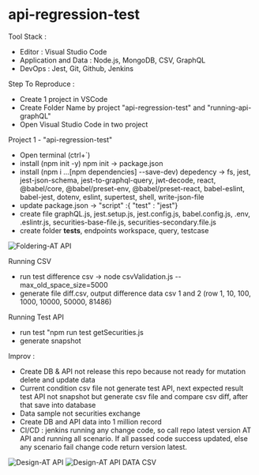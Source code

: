 # api-regression-test

Tool Stack :
- Editor : Visual Studio Code
- Application and Data : Node.js, MongoDB, CSV, GraphQL
- DevOps : Jest, Git, Github, Jenkins

Step To Reproduce :
- Create 1 project in VSCode
- Create Folder Name by project "api-regression-test" and "running-api-graphQL"
- Open Visual Studio Code in two project

Project 1 - "api-regression-test" 
- Open terminal (ctrl+`)
- install (npm init -y) npm init -> package.json
- install (npm i ...[npm dependencies] --save-dev) depedency -> fs, jest, jest-json-schema, jest-to-graphql-query, jwt-decode, react, @babel/core, @babel/preset-env, @babel/preset-react, babel-eslint, babel-jest, dotenv, eslint, supertest, shell, write-json-file 
- update package.json -> "script" :{ "test" : "jest"}
- create file graphQL.js, jest.setup.js, jest.config.js, babel.config.js, .env, .eslintr.js, securities-base-file.js, securities-secondary.file.js
- create folder __tests__, endpoints workspace, query, testcase

![Foldering-AT API](https://user-images.githubusercontent.com/61061592/151890418-24b0def6-18d6-490c-8000-afbabe0caf16.png)

Running CSV 
- run test difference csv -> node csvValidation.js --max_old_space_size=5000
- generate file diff.csv, output difference data csv 1 and 2 (row 1, 10, 100, 1000, 10000, 50000, 81486)

Running Test API
- run test "npm run test getSecurities.js
- generate snapshot 

Improv :
- Create DB & API not release this repo because not ready for mutation delete and update data
- Current condition csv file not generate test API, next expected result test API not snapshot but generate csv file and compare csv diff, after that save into database
- Data sample not securities exchange
- Create DB and API data into 1 million record
- CI/CD : jenkins running any change code, so call repo latest version AT API and running all scenario. If all passed code success updated, else any scenario fail change code return version latest.   

![Design-AT API](https://user-images.githubusercontent.com/61061592/151870738-8cb34e5b-e572-40c1-882a-9f9540e534e7.png)
![Design-AT API DATA CSV](https://user-images.githubusercontent.com/61061592/151872843-c9d7fb69-6686-4485-bbc5-63165ab1f0e0.png)
